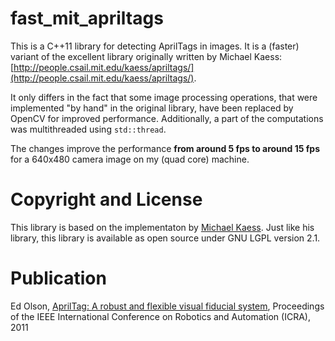 # fast_mit_apriltags

This is a C++11 library for detecting AprilTags in images. It is a (faster) variant of the excellent library originally written by Michael Kaess:
[http://people.csail.mit.edu/kaess/apriltags/](http://people.csail.mit.edu/kaess/apriltags/).

It only differs in the fact that some image processing operations, that were implemented "by hand" in the original library, have been replaced by OpenCV for improved performance. Additionally, a part of the computations was multithreaded using `std::thread`.

The changes improve the performance **from around 5 fps to around 15 fps** for a 640x480 camera image on my (quad core) machine.

# Copyright and License

This library is based on the implementaton by [Michael Kaess](http://people.csail.mit.edu/kaess/apriltags/). Just like his library, this library is available as open source under GNU LGPL version 2.1.

# Publication

Ed Olson, [AprilTag: A robust and flexible visual fiducial system](http://april.eecs.umich.edu/papers/details.php?name=olson2011tags), Proceedings of the IEEE International Conference on Robotics and Automation (ICRA), 2011
